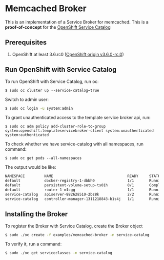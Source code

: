 # Memcached Broker

This is an implementation of a Service Broker for memcached. This is a **proof-of-concept** for the 
[OpenShift Service Catalog](https://github.com/openshift/service-catalog)

## Prerequisites

1. OpenShift at least 3.6.rc0 ([OpenShift origin v3.6.0-rc.0](https://github.com/openshift/origin/releases/tag/v3.6.0-rc.0))

## Run OpenShift with Service Catalog

To run OpenShift with Service Catalog, run oc:

```
$ sudo oc cluster up --service-catalog=true
```

Switch to admin user:

```bash
$ sudo oc login -u system:admin
```

To grant unauthenticated access to the template service broker api, run:
```
$ sudo oc adm policy add-cluster-role-to-group system:openshift:templateservicebroker-client system:unauthenticated system:authenticated
```

To check whether we have service-catalog with all namespaces, run command:
```
$ sudo oc get pods --all-namespaces
```

The output would be like:
```bash
NAMESPACE         NAME                                  READY     STATUS      RESTARTS   AGE
default           docker-registry-1-dbbh0               1/1       Running     0          3m
default           persistent-volume-setup-ts01h         0/1       Completed   0          3m
default           router-1-m1cgg                        1/1       Running     0          3m
service-catalog   apiserver-882628510-2bz8k             2/2       Running     0          3m
service-catalog   controller-manager-1311218843-b1s4j   1/1       Running     1          3m

```
## Installing the Broker

To register the Broker with Service Catalog, create the Broker object
```bash
$ sudo ./oc create -f examples/memcached-broker -n service-catalog
```

To verify it, run a command:
```bash
$ sudo ./oc get serviceclasses -n service-catalog
```